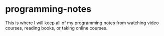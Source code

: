 # programming-notes
This is where I will keep all of my programming notes from watching video courses, reading books, or taking online courses. 
